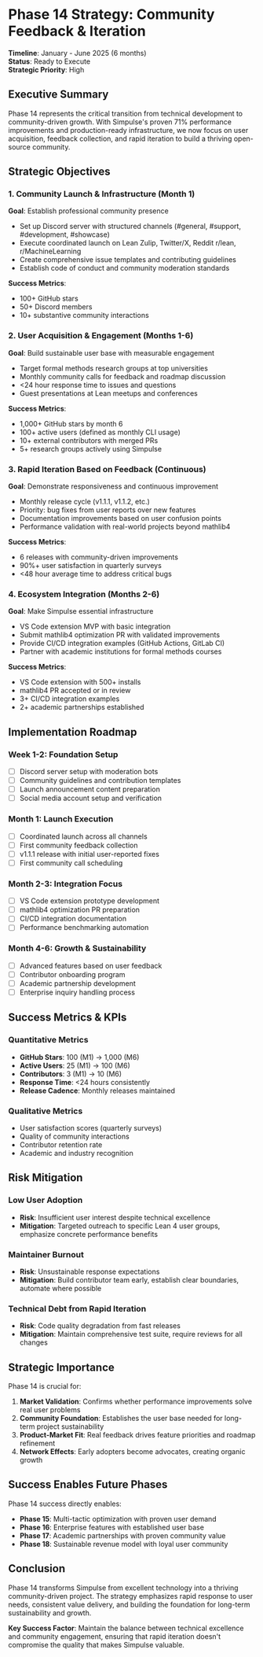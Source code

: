 # Phase 14 Strategy: Community Feedback & Iteration

**Timeline**: January - June 2025 (6 months)  
**Status**: Ready to Execute  
**Strategic Priority**: High

## Executive Summary

Phase 14 represents the critical transition from technical development to community-driven growth. With Simpulse's proven 71% performance improvements and production-ready infrastructure, we now focus on user acquisition, feedback collection, and rapid iteration to build a thriving open-source community.

## Strategic Objectives

### 1. Community Launch & Infrastructure (Month 1)

**Goal**: Establish professional community presence
- Set up Discord server with structured channels (#general, #support, #development, #showcase)
- Execute coordinated launch on Lean Zulip, Twitter/X, Reddit r/lean, r/MachineLearning
- Create comprehensive issue templates and contributing guidelines
- Establish code of conduct and community moderation standards

**Success Metrics**:
- 100+ GitHub stars
- 50+ Discord members
- 10+ substantive community interactions

### 2. User Acquisition & Engagement (Months 1-6)

**Goal**: Build sustainable user base with measurable engagement
- Target formal methods research groups at top universities
- Monthly community calls for feedback and roadmap discussion
- <24 hour response time to issues and questions
- Guest presentations at Lean meetups and conferences

**Success Metrics**:
- 1,000+ GitHub stars by month 6
- 100+ active users (defined as monthly CLI usage)
- 10+ external contributors with merged PRs
- 5+ research groups actively using Simpulse

### 3. Rapid Iteration Based on Feedback (Continuous)

**Goal**: Demonstrate responsiveness and continuous improvement
- Monthly release cycle (v1.1.1, v1.1.2, etc.)
- Priority: bug fixes from user reports over new features
- Documentation improvements based on user confusion points
- Performance validation with real-world projects beyond mathlib4

**Success Metrics**:
- 6 releases with community-driven improvements
- 90%+ user satisfaction in quarterly surveys
- <48 hour average time to address critical bugs

### 4. Ecosystem Integration (Months 2-6)

**Goal**: Make Simpulse essential infrastructure
- VS Code extension MVP with basic integration
- Submit mathlib4 optimization PR with validated improvements
- Provide CI/CD integration examples (GitHub Actions, GitLab CI)
- Partner with academic institutions for formal methods courses

**Success Metrics**:
- VS Code extension with 500+ installs
- mathlib4 PR accepted or in review
- 3+ CI/CD integration examples
- 2+ academic partnerships established

## Implementation Roadmap

### Week 1-2: Foundation Setup
- [ ] Discord server setup with moderation bots
- [ ] Community guidelines and contribution templates
- [ ] Launch announcement content preparation
- [ ] Social media account setup and verification

### Month 1: Launch Execution
- [ ] Coordinated launch across all channels
- [ ] First community feedback collection
- [ ] v1.1.1 release with initial user-reported fixes
- [ ] First community call scheduling

### Month 2-3: Integration Focus
- [ ] VS Code extension prototype development
- [ ] mathlib4 optimization PR preparation
- [ ] CI/CD integration documentation
- [ ] Performance benchmarking automation

### Month 4-6: Growth & Sustainability
- [ ] Advanced features based on user feedback
- [ ] Contributor onboarding program
- [ ] Academic partnership development
- [ ] Enterprise inquiry handling process

## Success Metrics & KPIs

### Quantitative Metrics
- **GitHub Stars**: 100 (M1) → 1,000 (M6)
- **Active Users**: 25 (M1) → 100 (M6)
- **Contributors**: 3 (M1) → 10 (M6)
- **Response Time**: <24 hours consistently
- **Release Cadence**: Monthly releases maintained

### Qualitative Metrics
- User satisfaction scores (quarterly surveys)
- Quality of community interactions
- Contributor retention rate
- Academic and industry recognition

## Risk Mitigation

### Low User Adoption
- **Risk**: Insufficient user interest despite technical excellence
- **Mitigation**: Targeted outreach to specific Lean 4 user groups, emphasize concrete performance benefits

### Maintainer Burnout
- **Risk**: Unsustainable response expectations
- **Mitigation**: Build contributor team early, establish clear boundaries, automate where possible

### Technical Debt from Rapid Iteration
- **Risk**: Code quality degradation from fast releases
- **Mitigation**: Maintain comprehensive test suite, require reviews for all changes

## Strategic Importance

Phase 14 is crucial for:

1. **Market Validation**: Confirms whether performance improvements solve real user problems
2. **Community Foundation**: Establishes the user base needed for long-term project sustainability
3. **Product-Market Fit**: Real feedback drives feature priorities and roadmap refinement
4. **Network Effects**: Early adopters become advocates, creating organic growth

## Success Enables Future Phases

Phase 14 success directly enables:
- **Phase 15**: Multi-tactic optimization with proven user demand
- **Phase 16**: Enterprise features with established user base
- **Phase 17**: Academic partnerships with proven community value
- **Phase 18**: Sustainable revenue model with loyal user community

## Conclusion

Phase 14 transforms Simpulse from excellent technology into a thriving community-driven project. The strategy emphasizes rapid response to user needs, consistent value delivery, and building the foundation for long-term sustainability and growth.

**Key Success Factor**: Maintain the balance between technical excellence and community engagement, ensuring that rapid iteration doesn't compromise the quality that makes Simpulse valuable.